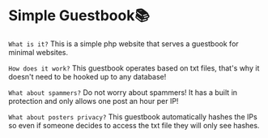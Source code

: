 # Simple Guestbook📚

```What is it?```
This is a simple php website that serves a guestbook for minimal websites.

```How does it work?```
This guestbook operates based on txt files, that's why it doesn't need to be hooked up to any database!

```What about spammers?```
Do not worry about spammers! It has a built in protection and only allows one post an hour per IP!

```What about posters privacy?```
This guestbook automatically hashes the IPs so even if someone decides to access the txt file they will only see hashes.
